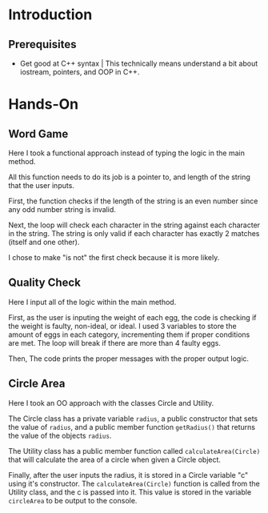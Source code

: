 # Introduction

## Prerequisites

- Get good at C++ syntax | This technically means understand a bit about iostream, pointers, and OOP in C++.  

# Hands-On

## Word Game

Here I took a functional approach instead of typing the logic in the main method.

All this function needs to do its job is a pointer to, and length of the string that the user inputs.

First, the function checks if the length of the string is an even number since any odd number string is invalid.

Next, the loop will check each character in the string against each character in the string.  The string is only valid if each character has exactly 2 matches (itself and one other).

I chose to make "is not" the first check because it is more likely.

## Quality Check

Here I input all of the logic within the main method.

First, as the user is inputing the weight of each egg, the code is checking if the weight is faulty, non-ideal, or ideal.  I used 3 variables to store the amount of eggs in each category, incrementing them if proper conditions are met.  The loop will break if there are more than 4 faulty eggs.

Then, The code prints the proper messages with the proper output logic.

## Circle Area

Here I took an OO approach  with the classes Circle and Utility.

The Circle class has a private variable ```radius```, a public constructor that sets the value of ```radius```, and a public member function ```getRadius()``` that returns the value of the objects ```radius```.

The Utility class has a public member function called ```calculateArea(Circle)``` that will calculate the area of a circle when given a Circle object.

Finally, after the user inputs the radius, it is stored in a Circle variable "c" using it's constructor.  The ```calculateArea(Circle)``` function is called from the Utility class, and the c is passed into it.  This value is stored in the variable ```circleArea``` to be output to the console.




